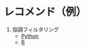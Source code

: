# レコメンド（例）
1. 協調フィルタリング
    * [Python](https://github.com/Satoru-Shibata-JPN/Recommendation/blob/main/Python_CollaborativeFiltering.ipynb)
    * [R](https://github.com/Satoru-Shibata-JPN/Recommendation/blob/main/R_CollaborativeFiltering.ipynb)
